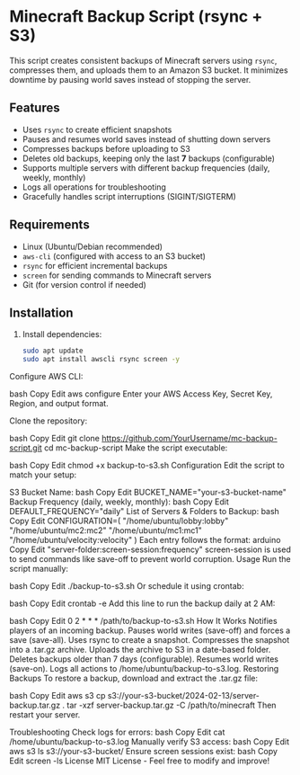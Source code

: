 # Minecraft Backup Script (rsync + S3)

This script creates consistent backups of Minecraft servers using `rsync`, compresses them, and uploads them to an Amazon S3 bucket. It minimizes downtime by pausing world saves instead of stopping the server.

## Features
- Uses `rsync` to create efficient snapshots
- Pauses and resumes world saves instead of shutting down servers
- Compresses backups before uploading to S3
- Deletes old backups, keeping only the last **7** backups (configurable)
- Supports multiple servers with different backup frequencies (daily, weekly, monthly)
- Logs all operations for troubleshooting
- Gracefully handles script interruptions (SIGINT/SIGTERM)

## Requirements
- Linux (Ubuntu/Debian recommended)
- `aws-cli` (configured with access to an S3 bucket)
- `rsync` for efficient incremental backups
- `screen` for sending commands to Minecraft servers
- Git (for version control if needed)

## Installation
1. Install dependencies:
   ```bash
   sudo apt update
   sudo apt install awscli rsync screen -y

Configure AWS CLI:

bash
Copy
Edit
aws configure
Enter your AWS Access Key, Secret Key, Region, and output format.

Clone the repository:

bash
Copy
Edit
git clone https://github.com/YourUsername/mc-backup-script.git
cd mc-backup-script
Make the script executable:

bash
Copy
Edit
chmod +x backup-to-s3.sh
Configuration
Edit the script to match your setup:

S3 Bucket Name:
bash
Copy
Edit
BUCKET_NAME="your-s3-bucket-name"
Backup Frequency (daily, weekly, monthly):
bash
Copy
Edit
DEFAULT_FREQUENCY="daily"
List of Servers & Folders to Backup:
bash
Copy
Edit
CONFIGURATION=(
    "/home/ubuntu/lobby:lobby"
    "/home/ubuntu/mc2:mc2"
    "/home/ubuntu/mc1:mc1"
    "/home/ubuntu/velocity:velocity"
)
Each entry follows the format:
arduino
Copy
Edit
"server-folder:screen-session:frequency"
screen-session is used to send commands like save-off to prevent world corruption.
Usage
Run the script manually:

bash
Copy
Edit
./backup-to-s3.sh
Or schedule it using crontab:

bash
Copy
Edit
crontab -e
Add this line to run the backup daily at 2 AM:

bash
Copy
Edit
0 2 * * * /path/to/backup-to-s3.sh
How It Works
Notifies players of an incoming backup.
Pauses world writes (save-off) and forces a save (save-all).
Uses rsync to create a snapshot.
Compresses the snapshot into a .tar.gz archive.
Uploads the archive to S3 in a date-based folder.
Deletes backups older than 7 days (configurable).
Resumes world writes (save-on).
Logs all actions to /home/ubuntu/backup-to-s3.log.
Restoring Backups
To restore a backup, download and extract the .tar.gz file:

bash
Copy
Edit
aws s3 cp s3://your-s3-bucket/2024-02-13/server-backup.tar.gz .
tar -xzf server-backup.tar.gz -C /path/to/minecraft
Then restart your server.

Troubleshooting
Check logs for errors:
bash
Copy
Edit
cat /home/ubuntu/backup-to-s3.log
Manually verify S3 access:
bash
Copy
Edit
aws s3 ls s3://your-s3-bucket/
Ensure screen sessions exist:
bash
Copy
Edit
screen -ls
License
MIT License - Feel free to modify and improve!
